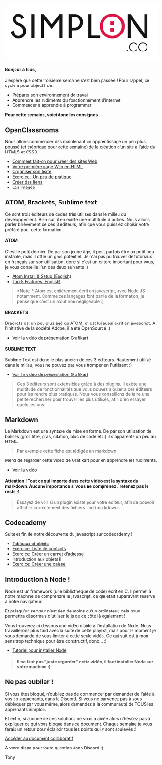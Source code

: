 ![image alt text](logo.jpg)

#### Bonjour à tous,

J’espère que cette troisième semaine s’est bien passée ! Pour rappel, ce cycle a pour objectif de :

* Préparer son environnement de travail
* Apprendre les rudiments du fonctionnement d’internet
* Commencer à apprendre à programmer

**Pour cette semaine, voici donc les consignes**

## OpenClassrooms

Nous allons commencer dés maintenant un apprentissage un peu plus poussé (et théorique pour cette semaine) de la création d’un site à l’aide du HTML5 et CSS3.

* [Comment fait-on pour créer des sites Web](https://openclassrooms.com/courses/apprenez-a-creer-votre-site-web-avec-html5-et-css3/comment-fait-on-pour-creer-des-sites-web)
* [Votre première page Web en HTML](https://openclassrooms.com/courses/apprenez-a-creer-votre-site-web-avec-html5-et-css3/votre-premiere-page-web-en-html)
* [Organiser son texte](https://openclassrooms.com/courses/apprenez-a-creer-votre-site-web-avec-html5-et-css3/organiser-son-texte)
* [Exercice : Un peu de pratique](https://www.codevolve.com/api/v1/publishable_key/2A9CAA3419124E3E8C3F5AFCE5306292?content_id=39a3dcd4-a09a-4ffc-98a7-9dc8342028ed)
* [Créer des liens](https://openclassrooms.com/courses/apprenez-a-creer-votre-site-web-avec-html5-et-css3/creer-des-liens)
* [Les images](https://openclassrooms.com/courses/apprenez-a-creer-votre-site-web-avec-html5-et-css3/les-images-18)

## ATOM, Brackets, Sublime text...

Ce sont trois éditeurs de codes très utilisés dans le milieu du développement. Bien sur, il en existe une multitude d'autres. Nous allons parler brièvement de ces 3 editeurs, afin que vous puissiez choisir votre préféré pour cette formation.

#### ATOM

C'est le petit dernier. De par son jeune âge, il peut parfois être un petit peu instable, mais il offre un gros potentiel. Je n'ai pas pu trouver de tutoriaux en français sur son utilisation, donc si c'est un critère important pour vous, je vous conseille l'un des deux suivants :)
* [Atom Install & Setup (English)](https://www.youtube.com/watch?v=hPC6keUUiTA)
* [Top 5 Features (English)](https://www.youtube.com/watch?v=UYPgPyxwF28)

> *Note: * Atom est entièrement écrit en javascript, avec Node JS notamment. Comme ces langages font partie de la formation, je pense que c'est un atout non négligeable :)

#### BRACKETS
Brackets est un peu plus âgé qu'ATOM, et est lui aussi écrit en javascript. A l'initiative de la société Adobe, il a été OpenSourcé :)

* [Voir la vidéo de présentation Grafikart](https://www.grafikart.fr/tutoriels/html-css/brackets-532)

#### SUBLIME TEXT

Sublime Text est donc le plus ancien de ces 3 éditeurs. Hautement utilisé dans le milieu, vous ne pouvez pas vous tromper en l'utilisant :)

* [Voir la vidéo de présentation Grafikart](https://www.grafikart.fr/tutoriels/sublime-text-2/sublime-text-2-180)

> Ces 3 éditeurs sont extensibles grâce à des plugins. Il existe une multitude de fonctionnalités que vous pouvez ajouter à ces éditeurs pour les rendre plus pratiques. Nous vous conseillons de faire une petite rechercher pour trouver les plus utilisés, afin d'en essayer quelques uns.

## Markdown

Le Markdown est une syntaxe de mise en forme. De par son utilisation de balises (gros titre, gras, citation, bloc de code etc.) il s'apparente un peu au HTML.

> Par exemple cette fiche est rédigée en markdown.

Merci de regarder cette vidéo de Grafikart pour en apprendre les rudiments.

* [Voir la vidéo](https://www.youtube.com/watch?v=6hikjzymd0c)

#### Attention ! Tout ce qui importe dans cette vidéo est la syntaxe du markdown. Aucune importance si vous ne comprenez / retenez pas le reste ;)

> Essayez de voir si un plugin existe pour votre editeur, afin de pouvoir afficher correctement des fichiers .md (markdown).

## Codecademy

Suite et fin de notre découverte du javascript sur codecademy !

* [Tableaux et objets](https://www.codecademy.com/courses/javascript-beginner-fr-FR-kwlmi/0/1?curriculum_id=5355c2b7516bcbd912000008)
* [Exercice: Liste de contacts](https://www.codecademy.com/courses/javascript-beginner-fr-FR-3gw51/0/1?curriculum_id=5355c2b7516bcbd912000008)
* [Exercice: Créer un carnet d’adresse](https://www.codecademy.com/courses/javascript-beginner-fr-FR-wnz9l/0/1?curriculum_id=5355c2b7516bcbd912000008)
* [Introduction aux objets II](https://www.codecademy.com/courses/javascript-beginner-fr-FR-y2vdo/0/1?curriculum_id=5355c2b7516bcbd912000008)
* [Exercice: Créer une caisse](https://www.codecademy.com/courses/javascript-beginner-fr-FR-4ttc1/0/1?curriculum_id=5355c2b7516bcbd912000008)

## Introduction à Node !

Node est un framework (une bibliothèque de code) écrit en C. Il permet à notre machine de comprendre le javascript, ce qui était auparavant réservé à notre navigateur.

Et puisqu’un serveur n’est rien de moins qu’un ordinateur, cela nous permettra désormais d’utiliser le js de ce côté là également !

Vous trouverez ci dessous une vidéo d’aide à l’installation de Node. Nous travaillerons plus tard avec la suite de cette playlist, mais pour le moment je vous demande de vous limiter à cette seule vidéo. Ce qui suit est à mon sens trop technique pour être constructif, donc… :)

* [Tutoriel pour installer Node](https://www.youtube.com/watch?v=75c3Zw5o2ZQ&list=PL1aYsXmhJ1Wd6k4fpx4K0fliY-9hWtlUl&index=2)


>#### Il ne faut pas "juste regarder" cette vidéo, il faut installer Node sur votre machine :)


## Ne pas oublier !

Si vous êtes bloqué, n’oubliez pas de commencer par demander de l’aide à vos co-apprenants, dans le Discord. Si vous ne parvenez pas à vous débloquer par vous même, alors demandez à la communauté de TOUS les apprenants Simplon.

Et enfin, si aucune de ces solutions ne vous a aidée alors n’hésitez pas à expliquer ce qui vous bloque dans ce document. Chaque semaine je vous ferais un retour pour éclaircir tous les points qui y sont soulevés :)

[Accéder au document collaboratif](https://annuel.framapad.org/p/KJHQSdqjkhda76)

A votre dispo pour toute question dans Discord :)

Tony
